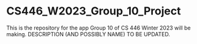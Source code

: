 # CS446_W2023_Group_10_Project
This is the repository for the app Group 10 of CS 446 Winter 2023 will be making. DESCRIPTION (AND POSSIBLY NAME) TO BE UPDATED.
